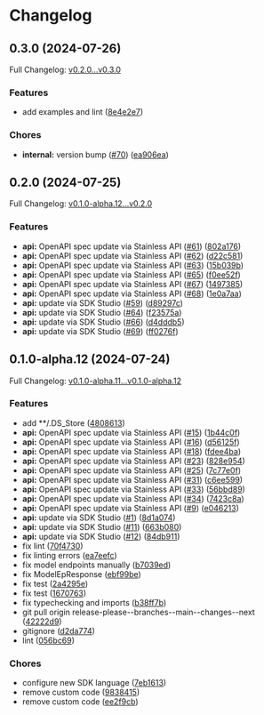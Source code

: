 # Changelog

## 0.3.0 (2024-07-26)

Full Changelog: [v0.2.0...v0.3.0](https://github.com/propulsion-ai/propulsionai-python/compare/v0.2.0...v0.3.0)

### Features

* add examples and lint ([8e4e2e7](https://github.com/propulsion-ai/propulsionai-python/commit/8e4e2e788285b819dacb76f5e74980a0f33d4d37))


### Chores

* **internal:** version bump ([#70](https://github.com/propulsion-ai/propulsionai-python/issues/70)) ([ea906ea](https://github.com/propulsion-ai/propulsionai-python/commit/ea906eab75eba4657adbc18bc2ce702839bcd880))

## 0.2.0 (2024-07-25)

Full Changelog: [v0.1.0-alpha.12...v0.2.0](https://github.com/propulsion-ai/propulsionai-python/compare/v0.1.0-alpha.12...v0.2.0)

### Features

* **api:** OpenAPI spec update via Stainless API ([#61](https://github.com/propulsion-ai/propulsionai-python/issues/61)) ([802a176](https://github.com/propulsion-ai/propulsionai-python/commit/802a176edc3f1b01493775cc71d7240167e43f64))
* **api:** OpenAPI spec update via Stainless API ([#62](https://github.com/propulsion-ai/propulsionai-python/issues/62)) ([d22c581](https://github.com/propulsion-ai/propulsionai-python/commit/d22c581f5fc81619fa0de99fb9bdf8531a896951))
* **api:** OpenAPI spec update via Stainless API ([#63](https://github.com/propulsion-ai/propulsionai-python/issues/63)) ([15b039b](https://github.com/propulsion-ai/propulsionai-python/commit/15b039b53d929fbe268d3373a03ff51efe2fe64f))
* **api:** OpenAPI spec update via Stainless API ([#65](https://github.com/propulsion-ai/propulsionai-python/issues/65)) ([f0ee52f](https://github.com/propulsion-ai/propulsionai-python/commit/f0ee52f4d571a5d9ebd3164f73d8323c0141bf3e))
* **api:** OpenAPI spec update via Stainless API ([#67](https://github.com/propulsion-ai/propulsionai-python/issues/67)) ([1497385](https://github.com/propulsion-ai/propulsionai-python/commit/1497385f1d57c619e88461cb055d5bce44788f7c))
* **api:** OpenAPI spec update via Stainless API ([#68](https://github.com/propulsion-ai/propulsionai-python/issues/68)) ([1e0a7aa](https://github.com/propulsion-ai/propulsionai-python/commit/1e0a7aaf5d57ef2c6f81bec99c3086f8f806bf2d))
* **api:** update via SDK Studio ([#59](https://github.com/propulsion-ai/propulsionai-python/issues/59)) ([d89297c](https://github.com/propulsion-ai/propulsionai-python/commit/d89297cbf0d392abb1157bff3d776e280cd68e3e))
* **api:** update via SDK Studio ([#64](https://github.com/propulsion-ai/propulsionai-python/issues/64)) ([f23575a](https://github.com/propulsion-ai/propulsionai-python/commit/f23575ad63f2e03953e1c594b0d67e0c136bac8e))
* **api:** update via SDK Studio ([#66](https://github.com/propulsion-ai/propulsionai-python/issues/66)) ([d4dddb5](https://github.com/propulsion-ai/propulsionai-python/commit/d4dddb548926551c94bca7284fc8dace8d5bd086))
* **api:** update via SDK Studio ([#69](https://github.com/propulsion-ai/propulsionai-python/issues/69)) ([ff0276f](https://github.com/propulsion-ai/propulsionai-python/commit/ff0276ffaed48896c237ace8883c8e01fc10d7f2))

## 0.1.0-alpha.12 (2024-07-24)

Full Changelog: [v0.1.0-alpha.11...v0.1.0-alpha.12](https://github.com/propulsion-ai/propulsionai-python/compare/v0.1.0-alpha.11...v0.1.0-alpha.12)

### Features

* add **/.DS_Store ([4808613](https://github.com/propulsion-ai/propulsionai-python/commit/4808613c64ec3014c94f63cab8de50f4b806978b))
* **api:** OpenAPI spec update via Stainless API ([#15](https://github.com/propulsion-ai/propulsionai-python/issues/15)) ([1b44c0f](https://github.com/propulsion-ai/propulsionai-python/commit/1b44c0f702364adcaee131b85efa107414c902e7))
* **api:** OpenAPI spec update via Stainless API ([#16](https://github.com/propulsion-ai/propulsionai-python/issues/16)) ([d56125f](https://github.com/propulsion-ai/propulsionai-python/commit/d56125fc8d38e10a8a1883b806e97bd7868e0a74))
* **api:** OpenAPI spec update via Stainless API ([#18](https://github.com/propulsion-ai/propulsionai-python/issues/18)) ([fdee4ba](https://github.com/propulsion-ai/propulsionai-python/commit/fdee4bad04a2d40d2325e75b1bbd7285647d2083))
* **api:** OpenAPI spec update via Stainless API ([#23](https://github.com/propulsion-ai/propulsionai-python/issues/23)) ([828e954](https://github.com/propulsion-ai/propulsionai-python/commit/828e954676813291c760ff43c3b69718661d2af7))
* **api:** OpenAPI spec update via Stainless API ([#25](https://github.com/propulsion-ai/propulsionai-python/issues/25)) ([7c77e0f](https://github.com/propulsion-ai/propulsionai-python/commit/7c77e0f2d32c04b0eab805ffac25f17b8cd18a7f))
* **api:** OpenAPI spec update via Stainless API ([#31](https://github.com/propulsion-ai/propulsionai-python/issues/31)) ([c6ee599](https://github.com/propulsion-ai/propulsionai-python/commit/c6ee5998a353045b5c2dab7a429b595e6c90ea1c))
* **api:** OpenAPI spec update via Stainless API ([#33](https://github.com/propulsion-ai/propulsionai-python/issues/33)) ([56bbd89](https://github.com/propulsion-ai/propulsionai-python/commit/56bbd894fe491f40dcfe9c2f7d6727b5d6651338))
* **api:** OpenAPI spec update via Stainless API ([#34](https://github.com/propulsion-ai/propulsionai-python/issues/34)) ([7423c8a](https://github.com/propulsion-ai/propulsionai-python/commit/7423c8a720f641986db2a0d2bc6da05baff76643))
* **api:** OpenAPI spec update via Stainless API ([#9](https://github.com/propulsion-ai/propulsionai-python/issues/9)) ([e046213](https://github.com/propulsion-ai/propulsionai-python/commit/e046213a1c0d4364061c88a07c7423fb464c1486))
* **api:** update via SDK Studio ([#1](https://github.com/propulsion-ai/propulsionai-python/issues/1)) ([8d1a074](https://github.com/propulsion-ai/propulsionai-python/commit/8d1a0742706ba9dd3726d98e7259fc93de858342))
* **api:** update via SDK Studio ([#11](https://github.com/propulsion-ai/propulsionai-python/issues/11)) ([663b080](https://github.com/propulsion-ai/propulsionai-python/commit/663b080ad6c60e2048e8d4e3f26f7760aa0e7ef3))
* **api:** update via SDK Studio ([#12](https://github.com/propulsion-ai/propulsionai-python/issues/12)) ([84db911](https://github.com/propulsion-ai/propulsionai-python/commit/84db9117c6f879aa4e33f1c86b2c18c86e8193fc))
* fix lint ([70f4730](https://github.com/propulsion-ai/propulsionai-python/commit/70f473069e06c494d8cdf11963ea3ab86b8b131c))
* fix linting errors ([ea7eefc](https://github.com/propulsion-ai/propulsionai-python/commit/ea7eefc6a392a0838fdbc78db4cc31e5041655eb))
* fix model endpoints manually ([b7039ed](https://github.com/propulsion-ai/propulsionai-python/commit/b7039ed1d96babc9d1dbc918f5a346c7d51c9682))
* fix ModelEpResponse ([ebf99be](https://github.com/propulsion-ai/propulsionai-python/commit/ebf99bef0ce027b98bdc73b754a115ee888d21a6))
* fix test ([2a4295e](https://github.com/propulsion-ai/propulsionai-python/commit/2a4295ede5c375f3d810b9d6b2f862b27a6ff049))
* fix test ([1670763](https://github.com/propulsion-ai/propulsionai-python/commit/167076335eb8be90d4393b1b5b317670db5e82b3))
* fix typechecking and imports ([b38ff7b](https://github.com/propulsion-ai/propulsionai-python/commit/b38ff7b7bc4105be89921a924e81546fad672be7))
* git pull origin release-please--branches--main--changes--next ([42222d9](https://github.com/propulsion-ai/propulsionai-python/commit/42222d92088604a3a0cad062968c257c8addf73a))
* gitignore ([d2da774](https://github.com/propulsion-ai/propulsionai-python/commit/d2da774e8badf1e0c170001bdcc2da0bed72a12e))
* lint ([056bc69](https://github.com/propulsion-ai/propulsionai-python/commit/056bc6909649bb75533b9240c65d82dfe0397467))


### Chores

* configure new SDK language ([7eb1613](https://github.com/propulsion-ai/propulsionai-python/commit/7eb1613247cdd64fdffd473b46353176f288344d))
* remove custom code ([9838415](https://github.com/propulsion-ai/propulsionai-python/commit/9838415023af7d17b460bc5b5c09c7b4faa8e113))
* remove custom code ([ee2f9cb](https://github.com/propulsion-ai/propulsionai-python/commit/ee2f9cba4f40ef5a5fc182301bb8e08221211255))
